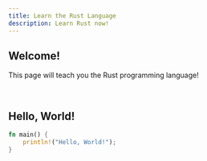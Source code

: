 ```yaml
---
title: Learn the Rust Language
description: Learn Rust now!
---
```


## Welcome!

This page will teach you the Rust programming language!

<br>

## Hello, World!

```rs
fn main() {
    println!("Hello, World!");
}
```